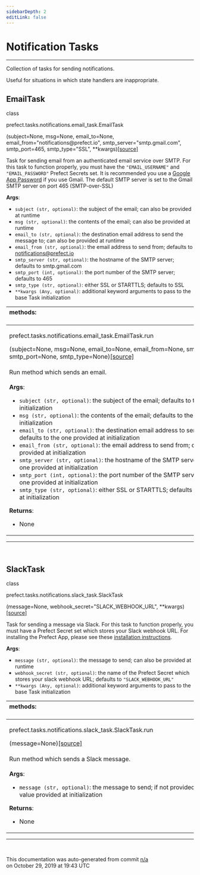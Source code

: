 ```yaml
---
sidebarDepth: 2
editLink: false
---
```

# Notification Tasks
---
Collection of tasks for sending notifications.

Useful for situations in which state handlers are inappropriate.
 ## EmailTask
 <div class='class-sig' id='prefect-tasks-notifications-email-task-emailtask'><p class="prefect-sig">class </p><p class="prefect-class">prefect.tasks.notifications.email_task.EmailTask</p>(subject=None, msg=None, email_to=None, email_from="notifications@prefect.io", smtp_server="smtp.gmail.com", smtp_port=465, smtp_type="SSL", **kwargs)<span class="source"><a href="https://github.com/PrefectHQ/prefect/blob/master/src/prefect/tasks/notifications/email_task.py#L12">[source]</a></span></div>

Task for sending email from an authenticated email service over SMTP. For this task to function properly, you must have the `"EMAIL_USERNAME"` and `"EMAIL_PASSWORD"` Prefect Secrets set.  It is recommended you use a [Google App Password](https://support.google.com/accounts/answer/185833) if you use Gmail. The default SMTP server is set to the Gmail SMTP server on port 465 (SMTP-over-SSL)

**Args**:     <ul class="args"><li class="args">`subject (str, optional)`: the subject of the email; can also be provided at runtime     </li><li class="args">`msg (str, optional)`: the contents of the email; can also be provided at runtime     </li><li class="args">`email_to (str, optional)`: the destination email address to send the message to; can also         be provided at runtime     </li><li class="args">`email_from (str, optional)`: the email address to send from; defaults to notifications@prefect.io     </li><li class="args">`smtp_server (str, optional)`: the hostname of the SMTP server; defaults to smtp.gmail.com     </li><li class="args">`smtp_port (int, optional)`: the port number of the SMTP server; defaults to 465     </li><li class="args">`smtp_type (str, optional)`: either SSL or STARTTLS; defaults to SSL     </li><li class="args">`**kwargs (Any, optional)`: additional keyword arguments to pass to the base Task initialization</li></ul>

|methods: &nbsp;&nbsp;&nbsp;&nbsp;&nbsp;&nbsp;&nbsp;&nbsp;&nbsp;&nbsp;&nbsp;&nbsp;&nbsp;&nbsp;&nbsp;&nbsp;&nbsp;&nbsp;&nbsp;&nbsp;&nbsp;&nbsp;&nbsp;&nbsp;&nbsp;&nbsp;&nbsp;&nbsp;&nbsp;&nbsp;&nbsp;&nbsp;&nbsp;&nbsp;&nbsp;&nbsp;&nbsp;&nbsp;&nbsp;&nbsp;&nbsp;&nbsp;&nbsp;&nbsp;&nbsp;&nbsp;&nbsp;&nbsp;&nbsp;&nbsp;&nbsp;&nbsp;&nbsp;&nbsp;&nbsp;&nbsp;&nbsp;&nbsp;&nbsp;&nbsp;&nbsp;&nbsp;&nbsp;&nbsp;&nbsp;&nbsp;&nbsp;&nbsp;&nbsp;&nbsp;&nbsp;&nbsp;&nbsp;&nbsp;&nbsp;&nbsp;&nbsp;&nbsp;&nbsp;&nbsp;&nbsp;&nbsp;&nbsp;&nbsp;&nbsp;&nbsp;&nbsp;&nbsp;&nbsp;&nbsp;&nbsp;&nbsp;&nbsp;&nbsp;&nbsp;&nbsp;&nbsp;&nbsp;&nbsp;&nbsp;&nbsp;&nbsp;&nbsp;&nbsp;&nbsp;&nbsp;&nbsp;&nbsp;&nbsp;&nbsp;&nbsp;&nbsp;&nbsp;&nbsp;&nbsp;&nbsp;&nbsp;&nbsp;&nbsp;&nbsp;&nbsp;&nbsp;&nbsp;&nbsp;&nbsp;&nbsp;&nbsp;&nbsp;&nbsp;&nbsp;&nbsp;&nbsp;&nbsp;&nbsp;&nbsp;&nbsp;&nbsp;&nbsp;&nbsp;&nbsp;&nbsp;&nbsp;&nbsp;&nbsp;&nbsp;&nbsp;&nbsp;&nbsp;&nbsp;&nbsp;|
|:----|
 | <div class='method-sig' id='prefect-tasks-notifications-email-task-emailtask-run'><p class="prefect-class">prefect.tasks.notifications.email_task.EmailTask.run</p>(subject=None, msg=None, email_to=None, email_from=None, smtp_server=None, smtp_port=None, smtp_type=None)<span class="source"><a href="https://github.com/PrefectHQ/prefect/blob/master/src/prefect/tasks/notifications/email_task.py#L51">[source]</a></span></div>
<p class="methods">Run method which sends an email.<br><br>**Args**:     <ul class="args"><li class="args">`subject (str, optional)`: the subject of the email; defaults to the one provided         at initialization     </li><li class="args">`msg (str, optional)`: the contents of the email; defaults to the one provided         at initialization     </li><li class="args">`email_to (str, optional)`: the destination email address to send the message to;         defaults to the one provided at initialization     </li><li class="args">`email_from (str, optional)`: the email address to send from; defaults to the one         provided at initialization     </li><li class="args">`smtp_server (str, optional)`: the hostname of the SMTP server; defaults to the one         provided at initialization     </li><li class="args">`smtp_port (int, optional)`: the port number of the SMTP server; defaults to the one         provided at initialization     </li><li class="args">`smtp_type (str, optional)`: either SSL or STARTTLS; defaults to the one provided         at initialization</li></ul>**Returns**:     <ul class="args"><li class="args">None</li></ul></p>|

---
<br>

 ## SlackTask
 <div class='class-sig' id='prefect-tasks-notifications-slack-task-slacktask'><p class="prefect-sig">class </p><p class="prefect-class">prefect.tasks.notifications.slack_task.SlackTask</p>(message=None, webhook_secret="SLACK_WEBHOOK_URL", **kwargs)<span class="source"><a href="https://github.com/PrefectHQ/prefect/blob/master/src/prefect/tasks/notifications/slack_task.py#L10">[source]</a></span></div>

Task for sending a message via Slack.  For this task to function properly, you must have a Prefect Secret set which stores your Slack webhook URL.  For installing the Prefect App, please see these [installation instructions](https://docs.prefect.io/core/tutorials/slack-notifications.html#installation-instructions).

**Args**:     <ul class="args"><li class="args">`message (str, optional)`: the message to send; can also be provided at runtime     </li><li class="args">`webhook_secret (str, optional)`: the name of the Prefect Secret which stores your slack webhook URL;         defaults to `"SLACK_WEBHOOK_URL"`     </li><li class="args">`**kwargs (Any, optional)`: additional keyword arguments to pass to the base Task initialization</li></ul>

|methods: &nbsp;&nbsp;&nbsp;&nbsp;&nbsp;&nbsp;&nbsp;&nbsp;&nbsp;&nbsp;&nbsp;&nbsp;&nbsp;&nbsp;&nbsp;&nbsp;&nbsp;&nbsp;&nbsp;&nbsp;&nbsp;&nbsp;&nbsp;&nbsp;&nbsp;&nbsp;&nbsp;&nbsp;&nbsp;&nbsp;&nbsp;&nbsp;&nbsp;&nbsp;&nbsp;&nbsp;&nbsp;&nbsp;&nbsp;&nbsp;&nbsp;&nbsp;&nbsp;&nbsp;&nbsp;&nbsp;&nbsp;&nbsp;&nbsp;&nbsp;&nbsp;&nbsp;&nbsp;&nbsp;&nbsp;&nbsp;&nbsp;&nbsp;&nbsp;&nbsp;&nbsp;&nbsp;&nbsp;&nbsp;&nbsp;&nbsp;&nbsp;&nbsp;&nbsp;&nbsp;&nbsp;&nbsp;&nbsp;&nbsp;&nbsp;&nbsp;&nbsp;&nbsp;&nbsp;&nbsp;&nbsp;&nbsp;&nbsp;&nbsp;&nbsp;&nbsp;&nbsp;&nbsp;&nbsp;&nbsp;&nbsp;&nbsp;&nbsp;&nbsp;&nbsp;&nbsp;&nbsp;&nbsp;&nbsp;&nbsp;&nbsp;&nbsp;&nbsp;&nbsp;&nbsp;&nbsp;&nbsp;&nbsp;&nbsp;&nbsp;&nbsp;&nbsp;&nbsp;&nbsp;&nbsp;&nbsp;&nbsp;&nbsp;&nbsp;&nbsp;&nbsp;&nbsp;&nbsp;&nbsp;&nbsp;&nbsp;&nbsp;&nbsp;&nbsp;&nbsp;&nbsp;&nbsp;&nbsp;&nbsp;&nbsp;&nbsp;&nbsp;&nbsp;&nbsp;&nbsp;&nbsp;&nbsp;&nbsp;&nbsp;&nbsp;&nbsp;&nbsp;&nbsp;&nbsp;&nbsp;|
|:----|
 | <div class='method-sig' id='prefect-tasks-notifications-slack-task-slacktask-run'><p class="prefect-class">prefect.tasks.notifications.slack_task.SlackTask.run</p>(message=None)<span class="source"><a href="https://github.com/PrefectHQ/prefect/blob/master/src/prefect/tasks/notifications/slack_task.py#L33">[source]</a></span></div>
<p class="methods">Run method which sends a Slack message.<br><br>**Args**:     <ul class="args"><li class="args">`message (str, optional)`: the message to send; if not provided here, will use the value provided         at initialization</li></ul>**Returns**:     <ul class="args"><li class="args">None</li></ul></p>|

---
<br>


<p class="auto-gen">This documentation was auto-generated from commit <a href='https://github.com/PrefectHQ/prefect/commit/n/a'>n/a</a> </br>on October 29, 2019 at 19:43 UTC</p>